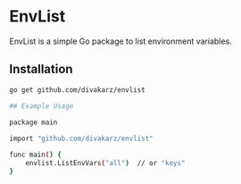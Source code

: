 # EnvList

EnvList is a simple Go package to list environment variables.

## Installation

```sh
go get github.com/divakarz/envlist

## Example Usage
 
package main

import "github.com/divakarz/envlist"

func main() {
    envlist.ListEnvVars("all")  // or "keys"
}
